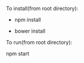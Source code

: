 To install(from root directory):

- npm install

- bower install

To run(from root directory):

npm start
